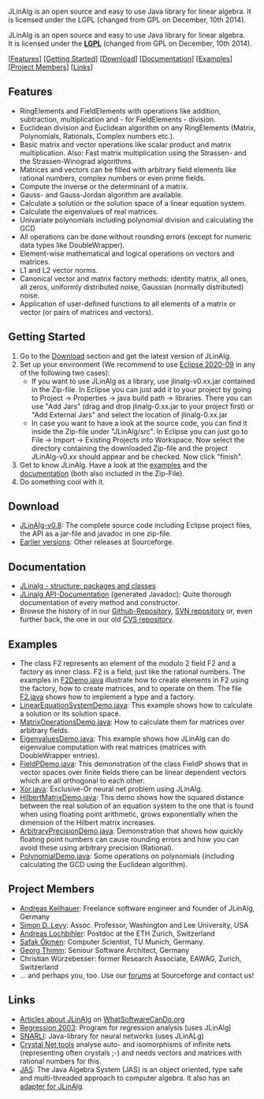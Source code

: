 JLinAlg is an open source and easy to use Java library for linear algebra.
It is licensed under the LGPL (changed from GPL on December, 10th 2014).

JLinAlg is an open source and easy to use Java library for linear algebra.  
It is licensed under the [**LGPL**](http://www.gnu.org/copyleft/lgpl.html) (changed from GPL on December, 10th 2014).

  
  

\[[Features](#Features)\] \[[Getting Started](#GettingStarted)\] \[[Download](#Download)\] \[[Documentation](#Documentation)\] \[[Examples](#Examples)\] \[[Project Members](#Members)\] \[[Links](#Links)\]

  

Features
--------

*   RingElements and FieldElements with operations like addition, subtraction, multiplication and - for FieldElements - division.
*   Euclidean division and Euclidean algorithm on any RingElements (Matrix, Polynomials, Rationals, Complex numbers etc.).
*   Basic matrix and vector operations like scalar product and matrix multiplication. Also: Fast matrix multiplication using the Strassen- and the Strassen-Winograd algorithms.
*   Matrices and vectors can be filled with arbitrary field elements like rational numbers, complex numbers or even prime fields.
*   Compute the inverse or the determinant of a matrix.
*   Gauss- and Gauss-Jordan algorithm are available.
*   Calculate a solution or the solution space of a linear equation system.
*   Calculate the eigenvalues of real matrices.
*   Univariate polynomials including polynomial division and calculating the GCD
*   All operations can be done without rounding errors (except for numeric data types like DoubleWrapper).
*   Element-wise mathematical and logical operations on vectors and matrices.
*   L1 and L2 vector norms.
*   Canonical vector and matrix factory methods: identity matrix, all ones, all zeros, uniformly distributed noise, Gaussian (normally distributed) noise.
*   Application of user-defined functions to all elements of a matrix or vector (or pairs of matrices and vectors).

Getting Started
---------------

1.  Go to the [Download](#Download) section and get the latest version of JLinAlg.
2.  Set up your environment (We recommend to use [Eclipse 2020-09](http://www.eclipse.org/) in any of the following two cases):
    *   If you want to use JLinAlg as a library, use jlinalg-v0.xx.jar contained in the Zip-file. In Eclipse you can just add it to your project by going to Project -> Properties -> java build path -> libraries. There you can use "Add Jars" (drag and drop jlinalg-0.xx.jar to your project first) or "Add External Jars" and select the location of jlinalg-0.xx.jar
    *   In case you want to have a look at the source code, you can find it inside the Zip-file under "JLinAlg/src". In Eclipse you can just go to File -> Import -> Existing Projects into Workspace. Now select the directory containing the downloaded Zip-file and the project JLinAlg-v0.xx should appear and be checked. Now click "finish".
3.  Get to know JLinAlg. Have a look at the [examples](#Examples) and the [documentation](#Documentation) (both also included in the Zip-File).
4.  Do something cool with it.

Download
--------

*   [JLinAlg-v0.8](https://sourceforge.net/projects/jlinalg/files/latest/download): The complete source code including Eclipse project files, the API as a jar-file and javadoc in one zip-file.
*   [Earlier versions](https://sourceforge.net/project/showfiles.php?group_id=71387): Other releases at Sourceforge.

Documentation
-------------

*   [JLinalg - structure: packages and classes](https://jlinalg.sourceforge.net/structure.html)
*   [JLinalg API-Documentation](https://jlinalg.sourceforge.net/javadocs) (generated Javadoc): Quite thorough documentation of every method and constructor.
*   Browse the history of in our [Github-Repository](https://github.com/JLinAlg/JLinAlg), [SVN repository](http://sourceforge.net/p/jlinalg/code/HEAD/tree/) or, even further back, the one in our old [CVS repository](http://jlinalg.cvs.sourceforge.net/jlinalg/).

Examples
--------

*   The class F2 represents an element of the modulo 2 field F2 and a factory as inner class. F2 is a field, just like the rational numbers. The examples in [F2Demo.java](https://jlinalg.sourceforge.net/code/F2Demo.html) illustrate how to create elements in F2 using the factory, how to create matrices, and to operate on them. The file [F2.java](https://jlinalg.sourceforge.net/code/F2.html) shows how to implement a type and a factory.
*   [LinearEquationSystemDemo.java](https://jlinalg.sourceforge.net/code/LinearEquationSystemDemo.html): This example shows how to calculate a solution or its solution space.
*   [MatrixOperationsDemo.java](https://jlinalg.sourceforge.net/code/MatrixOperationsDemo.html): How to calculate them for matrices over arbitrary fields.
*   [EigenvaluesDemo.java](https://jlinalg.sourceforge.net/code/EigenvaluesDemo.html): This example shows how JLinAlg can do eigenvalue computation with real matrices (matrices with DoubleWrapper entries).
*   [FieldPDemo.java](https://jlinalg.sourceforge.net/code/FieldPDemo.html): This demonstration of the class FieldP shows that in vector spaces over finite fields there can be linear dependent vectors which are all orthogonal to each other.
*   [Xor.java](https://jlinalg.sourceforge.net/code/Xor.html): Exclusive-Or neural net problem using JLinAlg.
*   [HilbertMatrixDemo.java](https://jlinalg.sourceforge.net/code/HilbertMatrixDemo.html): This demo shows how the squared distance between the real solution of an equation system to the one that is found when using floating point arithmetic, grows exponentially when the dimension of the Hilbert matrix increases.
*   [ArbitraryPrecisionDemo.java](https://jlinalg.sourceforge.net/code/ArbitraryPrecisionDemo.html): Demonstration that shows how quickly floating point numbers can cause rounding errors and how you can avoid these using arbitrary precision (Rational).
*   [PolynomialDemo.java](https://jlinalg.sourceforge.net/code/PolynomialDemo.html): Some operations on polynomials (including calculating the GCD using the Euclidean algorithm).

Project Members
---------------

*   [Andreas Keilhauer](http://www.keilhauer.eu/): Freelance software engineer and founder of JLinAlg, Germany
*   [Simon D. Levy](http://www.cs.wlu.edu/~levy): Assoc. Professor, Washington and Lee University, USA
*   [Andreas Lochbihler](http://pp.info.uni-karlsruhe.de/personhp/andreas_lochbihler.php): Postdoc at the ETH Zurich, Switzerland
*   [Safak Ökmen](mailto:oekmen@in.tum.de): Computer Scientist, TU Munich, Germany.
*   [Georg Thimm](http://www.adam.ntu.edu.sg/~mgeorg): Seniour Software Architect, Germany
*   Christian Würzebesser: former Research Associate, EAWAG, Zurich, Switzerland
*   ... and perhaps you, too. Use our [forums](https://sourceforge.net/forum/?group_id=71387) at Sourceforge and contact us!

Links
-----

*   [Articles about JLinAlg](http://www.whatsoftwarecando.org/category/jlinalg) on [WhatSoftwareCanDo.org](http://www.whatsoftwarecando.org/)
*   [Regression 2003](http://www.keilhauer.eu/ProPra): Program for regression analysis (uses JLinAlg)
*   [SNARLI](http://snarli.sourceforge.net/): Java-library for neural networks (uses JLinALg)
*   [Crystal Net tools](http://www.adam.ntu.edu.sg/~mgeorg/) analyse auto- and isomorphisms of infinite nets (representing often crystals ;-) and needs vectors and matrices with rational numbers for this.
*   [JAS](http://krum.rz.uni-mannheim.de/jas/): The Java Algebra System (JAS) is an object oriented, type safe and multi-threaded approach to computer algebra. It also has an [adapter for JLinAlg](http://krum.rz.uni-mannheim.de/jas/doc/download.html).


